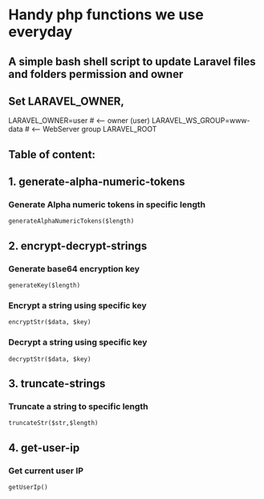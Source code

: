 # Handy php functions we use everyday
## A simple bash shell script to update Laravel files and folders permission and owner
## Set LARAVEL_OWNER, 

LARAVEL_OWNER=user # <-- owner (user)
LARAVEL_WS_GROUP=www-data # <-- WebServer group
LARAVEL_ROOT

## Table of content:

## 1. generate-alpha-numeric-tokens
### Generate Alpha numeric tokens in specific length
    generateAlphaNumericTokens($length)


## 2. encrypt-decrypt-strings
### Generate base64 encryption key
    generateKey($length)

### Encrypt a string using specific key    
    encryptStr($data, $key)

### Decrypt a string using specific key    
    decryptStr($data, $key)


## 3. truncate-strings
### Truncate a string to specific length
    truncateStr($str,$length)
    
    
## 4. get-user-ip
### Get current user IP
    getUserIp()
   